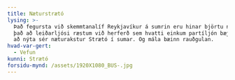 ```yaml
---
title: Næturstrætó
lysing: >-
  Það fegursta við skemmtanalíf Reykjavíkur á sumrin eru hinar björtu nætur. Með
  það að leiðarljósi ræstum við herferð sem hvatti einkum partíljón bæjarins til
  að nýta sér næturakstur Strætó í sumar. Og mála bæinn rauðgulan.
hvad-var-gert:
  - Vefun
kunni: Strætó
forsidu-mynd: /assets/1920X1080_BUS-.jpg
---
```


